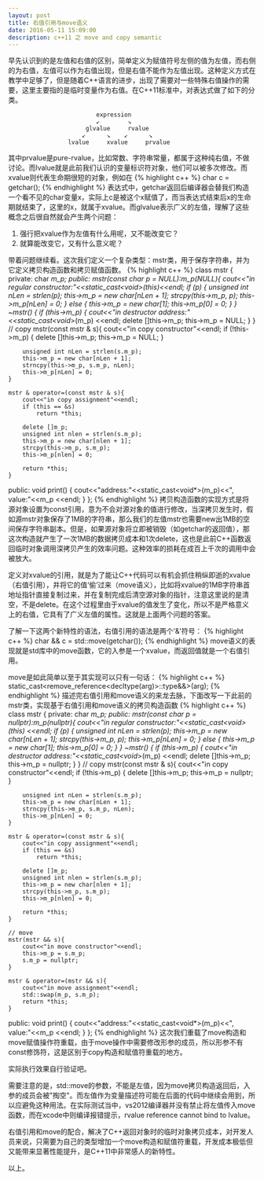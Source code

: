 ```yaml
---
layout: post
title: 右值引用与move语义
date: 2016-05-11 15:09:00
description: c++11 之 move and copy semantic
---
```



早先认识到的是左值和右值的区别，简单定义为赋值符号左侧的值为左值，而右侧的为右值，左值可以作为右值出现，但是右值不能作为左值出现。这种定义方式在教学中足够了，但是随着C++语言的进步，出现了需要对一些特殊右值操作的需要，这里主要指的是临时变量作为右值。在C++11标准中，对表达式做了如下的分类。

                             expression
                         	 ↙        ↘
                          glvalue     rvalue
                         ↙      ↘    ↙      ↘
                     lvalue     xvalue     prvalue

其中prvalue是pure-rvalue，比如常数、字符串常量，都属于这种纯右值，不做讨论。而lvalue就是此前我们认识的变量标识符对象，他们可以被多次修改。而xvalue则代表生命期很短的对象，例如在
{% highlight c++ %}
char c = getchar();
{% endhighlight %}
表达式中，getchar返回后编译器会替我们构造一个看不见的char变量x，实际上c是被这个x赋值了，而当表达式结束后x的生命期就结束了，这里的x，就属于xvalue。而glvalue表示广义的左值，理解了这些概念之后很自然就会产生两个问题：

1. 强行把xvalue作为左值有什么用呢，又不能改变它？
2. 就算能改变它，又有什么意义呢？

带着问题继续看。这次我们定义一个复杂类型：mstr类，用于保存字符串，并为它定义拷贝构造函数和拷贝赋值函数。
{% highlight c++ %}
class mstr
{
private:
	char *m_p;
public:
	mstr(const char *p = NULL):m_p(NULL){
		cout<<"in regular constructor:"<<static_cast<void*>(this)<<endl;
		if (p)
		{
			unsigned int nLen = strlen(p);
			this->m_p = new char[nLen + 1];
			strcpy(this->m_p, p);
			this->m_p[nLen] = 0;
		}
		else
		{
			this->m_p = new char[1];
			this->m_p[0] = 0;
		}
	}
	~mstr()
	{
		if (this->m_p)
		{
			cout<<"in destructor address:"<<static_cast<void*>(m_p)
                <<endl;
			delete []this->m_p;
			this->m_p = NULL;
		}
	}
	// copy
	mstr(const mstr & s){
		cout<<"in copy constructor"<<endl;
		if (!this->m_p)
		{
			delete []this->m_p;
			this->m_p = NULL;
		}

		unsigned int nLen = strlen(s.m_p);
		this->m_p = new char[nLen + 1];
		strncpy(this->m_p, s.m_p, nLen);
		this->m_p[nLen] = 0;
	}

	mstr & operator=(const mstr & s){
		cout<<"in copy assignment"<<endl;
		if (this == &s)
			return *this;

		delete []m_p;
		unsigned int nlen = strlen(s.m_p);
		this->m_p = new char[nlen + 1];
		strcpy(this->m_p, s.m_p);
		this->m_p[nlen] = 0;

		return *this;
	}
public:
	void print()
	{
		cout<<"address:"<<static_cast<void*>(m_p)<<", value:"<<m_p
            <<endl;
	}
};
{% endhighlight %}
拷贝构造函数的实现方式是将源对象设置为const引用，意为不会对源对象的值进行修改，当深拷贝发生时，假如源mstr对象保存了1MB的字符串，那么我们的左值mstr也需要new出1MB的空间保存字符串副本。但是，如果源对象将立即被销毁（如getchar的返回值），那这次构造就产生了一次1MB的数据拷贝成本和1次delete，这也是此前C++函数返回临时对象调用深拷贝产生的效率问题。这种效率的损耗在成百上千次的调用中会被放大。

定义对xvalue的引用，就是为了能让C++代码可以有机会抓住稍纵即逝的xvalue（右值引用），并将它的值‘偷’过来（move语义），比如将xvalue的1MB字符串首地址指针直接复制过来，并在复制完成后清空源对象的指针，注意这里说的是清空，不是delete。在这个过程里由于xvalue的值发生了变化，所以不是严格意义上的右值，它具有了广义左值的属性。这就是上面两个问题的答案。

了解一下这两个新特性的语法，右值引用的语法是两个'&'符号：
{% highlight c++ %}
char && c = std::move(getchar());
{% endhighlight %}
move语义的表现就是std库中的move函数，它的入参是一个xvalue，而返回值就是一个右值引用。

move是如此简单以至于其实现可以只有一句话：
{% highlight c++ %}
static_cast<remove_reference<decltype(arg)>::type&&>(arg);
{% endhighlight %}
描述完右值引用和move语义的来龙去脉，下面改写一下此前的mstr类，实现基于右值引用和move语义的拷贝构造函数
{% highlight c++ %}
class mstr
{
private:
	char *m_p;
public:
	mstr(const char *p = nullptr):m_p(nullptr){
		cout<<"in regular constructor:"<<static_cast<void*>(this)
            <<endl;
		if (p)
		{
			unsigned int nLen = strlen(p);
			this->m_p = new char[nLen + 1];
			strcpy(this->m_p, p);
			this->m_p[nLen] = 0;
		}
		else
		{
			this->m_p = new char[1];
			this->m_p[0] = 0;
		}
	}
	~mstr()
	{
		if (this->m_p)
		{
			cout<<"in destructor address:"<<static_cast<void*>(m_p)
                <<endl;
			delete []this->m_p;
			this->m_p = nullptr;
		}
	}
	// copy
	mstr(const mstr & s){
		cout<<"in copy constructor"<<endl;
		if (!this->m_p)
		{
			delete []this->m_p;
			this->m_p = nullptr;
		}

		unsigned int nLen = strlen(s.m_p);
		this->m_p = new char[nLen + 1];
		strncpy(this->m_p, s.m_p, nLen);
		this->m_p[nLen] = 0;
	}

	mstr & operator=(const mstr & s){
		cout<<"in copy assignment"<<endl;
		if (this == &s)
			return *this;

		delete []m_p;
		unsigned int nlen = strlen(s.m_p);
		this->m_p = new char[nlen + 1];
		strcpy(this->m_p, s.m_p);
		this->m_p[nlen] = 0;

		return *this;
	}

	// move
	mstr(mstr && s){
		cout<<"in move constructor"<<endl;
		this->m_p = s.m_p;
		s.m_p = nullptr;
	}

	mstr & operator=(mstr && s){
		cout<<"in move assignment"<<endl;
		std::swap(m_p, s.m_p);
		return *this;
	}

public:
	void print()
	{
		cout<<"address:"<<static_cast<void*>(m_p)<<", value:"<<m_p
            <<endl;
	}
};
{% endhighlight %}
这次我们重载了move构造和move赋值操作符重载，由于move操作中需要修改形参的成员，所以形参不有const修饰符，这是区别于copy构造和赋值符重载的地方。

实际执行效果自行验证吧。

需要注意的是，std::move的参数，不能是左值，因为move拷贝构造返回后，入参的成员会被"掏空"。而左值作为变量描述符可能在后面的代码中继续会用到，所以应避免这种用法。在实际测试当中，vs2012编译器并没有禁止将左值传入move函数，而在xcode中则编译报错提示，rvalue reference cannot bind to lvalue。

右值引用和move的配合，解决了C++返回对象时的临时对象拷贝成本，对开发人员来说，只需要为自己的类型增加一个move构造和赋值符重载，开发成本极低但又能带来显著性能提升，是C++11中非常感人的新特性。

以上。
